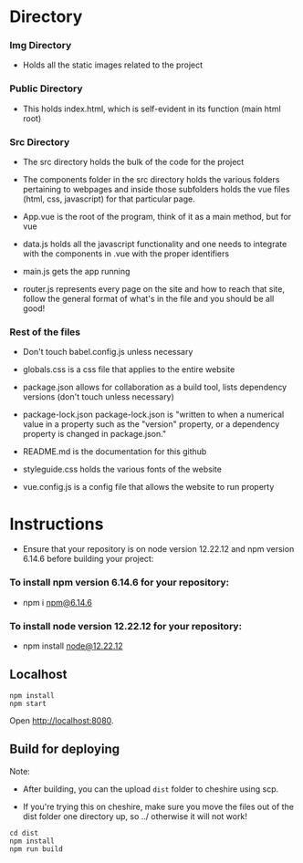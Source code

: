 # Directory

### Img Directory

* Holds all the static images related to the project

### Public Directory

* This holds index.html, which is self-evident in its function (main html root)

### Src Directory

* The src directory holds the bulk of the code for the project


* The components folder in the src directory holds the various folders pertaining to webpages and inside those subfolders holds the vue files (html, css, javascript) for that particular page. 


* App.vue is the root of the program, think of it as a main method, but for vue


* data.js holds all the javascript functionality and one needs to integrate with the components in .vue with the proper identifiers 


* main.js gets the app running


* router.js represents every page on the site and how to reach that site, follow the general format of what's in the file and you should be all good!

### Rest of the files

* Don't touch babel.config.js unless necessary


* globals.css is a css file that applies to the entire website


* package.json allows for collaboration as a build tool, lists dependency versions (don't touch unless necessary)


* package-lock.json package-lock.json is "written to when a numerical value in a property such as the "version" property, or a dependency property is changed in package.json."


* README.md is the documentation for this github


* styleguide.css holds the various fonts of the website

* vue.config.js is a config file that allows the website to run property

# Instructions

* Ensure that your repository is on node version 12.22.12 and npm version 6.14.6 before building your project:

### To install npm version 6.14.6 for your repository:
* npm i npm@6.14.6

### To install node version 12.22.12 for your repository:
* npm install node@12.22.12

## Localhost

```
npm install
npm start
```

Open [http://localhost:8080](http://localhost:8080).

## Build for deploying

Note: 
* After building, you can the upload `dist` folder to cheshire using scp.

* If you're trying this on cheshire, make sure you move the files out of the dist folder one directory up, so ../ otherwise it will not work!

```
cd dist
npm install
npm run build
```
